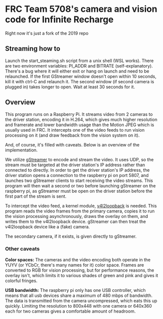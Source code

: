 # FRC Team 5708's camera and vision code for Infinite Recharge

Right now it's just a fork of the 2019 repo

## 	Streaming how to

Launch the start_steaming.sh script from a unix shell (WSL works). 
There are two environment variables: PI_ADDR and BITRATE (self-explanatory).
There's a bug where it will either exit or hang on launch and need to be relaunched.
If the first GStreamer window doesn't open within 10 seconds, kill it with ctrl-C and relaunch it.
The second window (if second camera is plugged in) takes longer to open. Wait at least 30 seconds for it.

## Overview

This program runs on a Raspberry Pi. It streams video from 2 cameras to the driver station, encoding it in H.264, which gives much higher resolution and framerate and lower bandwidth usage than the Motion JPEG which is usually used in FRC. It intercepts one of the video feeds to run vision processing on it (and draw feedback from the vision system on it).

And, of course, it's filled with caveats. Below is an overview of the implementation.

We utilize [gStreamer](https://gstreamer.freedesktop.org/) to encode and stream the video. It uses UDP, so the stream must be targeted at the driver station's IP address rather than connected to directly. In order to get the driver station's IP address, the driver station opens a connection to the raspberry pi on port 5807, and launches two gStreamer clients to start receiving the video streams. This program will then wait a second or two before launching gStreamer on the raspberry pi, as gStreamer must be open on the driver station before the first part of the stream is sent.

To intercept the video feed, a kernel module, [v4l2loopback](https://github.com/umlaeute/v4l2loopback) is needed. This program reads the video frames from the primary camera, copies it to run the vision processing asynchronously, draws the overlay on them, and writes them to the v4l2loopback device. gStreamer can then treat the v4l2loopback device like a (fake) camera. 

The secondary camera, if it exists, is given directly to gStreamer.

### Other caveats

**Color spaces:** The cameras and the video encoding both operate in the YUYV (or YCbCr, there's many names for it) color space. Frames are converted to RGB for vision processing, but for performance reasons, the overlay isn't, which limits it to various shades of green and pink and gives it colorful fringes.

**USB bandwidth:** The raspberry pi only has one USB controller, which means that all usb devices share a maximum of 480 mbps of bandwidth. The data is transmitted from the camera uncompressed, which eats this up quickly. Limiting the resolution to 800x448 with one camera or 640x360 each for two cameras gives a comfortable amount of headroom. 

